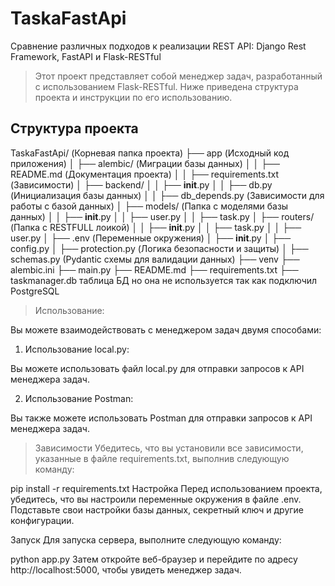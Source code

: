 # TaskaFastApi
Сравнение различных подходов к реализации REST API: Django Rest Framework, FastAPI и Flask-RESTful

>Этот проект представляет собой менеджер задач, разработанный с использованием Flask-RESTful. Ниже приведена структура проекта и инструкции по его использованию.

## Структура проекта

TaskaFastApi/           (Корневая папка проекта)
├── app                 (Исходный код приложения)
│   ├── alembic/            (Миграции базы данных)
│   │   ├── README.md           (Документация проекта)
│   │   ├── requirements.txt     (Зависимости)
│   ├── backend/ 
│   │   ├── __init__.py
│   │   ├── db.py            (Инициализация базы данных)
│   │   ├── db_depends.py    (Зависимости для работы с базой данных)
│   ├── models/                (Папка с моделями базы данных)
│   │   ├── __init__.py
│   │   ├── user.py
│   │   ├── task.py
│   ├── routers/              (Папка с RESTFULL лоикой)
│   │   ├── __init__.py
│   │   ├── task.py
│   │   ├── user.py
│   ├── .env                      (Переменные окружения)
│   ├── __init__.py
│   ├── config.py
│   ├── protection.py           (Логика безопасности и защиты)
│   ├── schemas.py               (Pydantic схемы для валидации данных)
├── venv
├── alembic.ini
├── main.py
├── README.md
├── requirements.txt
├── taskmanager.db таблица БД но она не используется так как подключил PostgreSQL



>Использование:

Вы можете взаимодействовать с менеджером задач двумя способами:

1. Использование local.py:

Вы можете использовать файл local.py для отправки запросов к API менеджера задач. 

2. Использование Postman:

Вы также можете использовать Postman для отправки запросов к API менеджера задач. 

>Зависимости
Убедитесь, что вы установили все зависимости, указанные в файле requirements.txt, выполнив следующую команду:

pip install -r requirements.txt
Настройка
Перед использованием проекта, убедитесь, что вы настроили переменные окружения в файле .env. Подставьте свои настройки базы данных, секретный ключ и другие конфигурации.

Запуск
Для запуска сервера, выполните следующую команду:

python app.py
Затем откройте веб-браузер и перейдите по адресу http://localhost:5000, чтобы увидеть менеджер задач.

